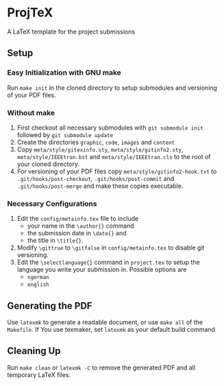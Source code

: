 # ProjTeX

A LaTeX template for the project submissions

## Setup

### Easy Initialization with GNU make

Run `make init` in the cloned directory to setup submodules and versioning of your PDF files.

### Without make

  1. First checkout all necessary submodules with `git submodule init` followed by `git submodule update`
  2. Create the directories `graphic`, `code`, `images` and `content`
  3. Copy `meta/style/gitexinfo.sty`, `meta/style/gitinfo2.sty`, `meta/style/IEEEtran.bst` and `meta/style/IEEEtran.cls` to the root of your cloned directory.
  4. For versioning of your PDF files copy `meta/style/gitinfo2-hook.txt` to `.git/hooks/post-checkout`, `.git/hooks/post-commit` and `.git/hooks/post-merge` and make these copies executable.

### Necessary Configurations

  1. Edit the `config/metainfo.tex` file to include
     * your name in the `\author{}` command
     * the submission date in `\date{}` and
     * the title in `\title{}`.
  2. Modify `\gittrue` to `\gitfalse` in `config/metainfo.tex` to disable git versioning.
  3. Edit the `\selectlanguage{}` command in `project.tex` to setup the language you write your submission in. Possible options are
     * `ngerman`
     * `english`

## Generating the PDF

Use `latexmk` to generate a readable document, or use `make all` of the `Makefile`.
If You use texmaker, set `latexmk` as your default build command

## Cleaning Up

Run `make clean` or `latexmk -C` to remove the generated PDF and all temporary LaTeX files.

